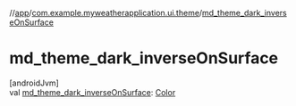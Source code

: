 //[app](../../index.md)/[com.example.myweatherapplication.ui.theme](index.md)/[md_theme_dark_inverseOnSurface](md_theme_dark_inverse-on-surface.md)

# md_theme_dark_inverseOnSurface

[androidJvm]\
val [md_theme_dark_inverseOnSurface](md_theme_dark_inverse-on-surface.md): [Color](https://developer.android.com/reference/kotlin/androidx/compose/ui/graphics/Color.html)
